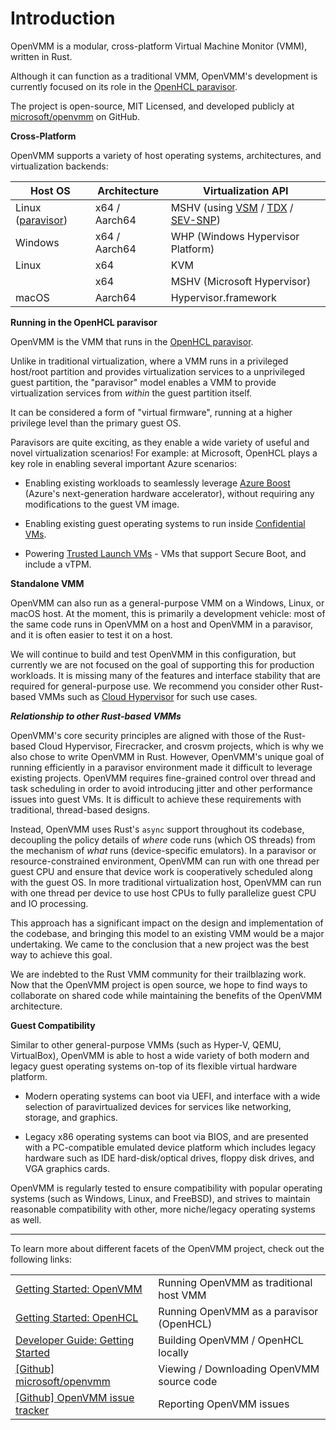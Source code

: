 # Introduction

OpenVMM is a modular, cross-platform Virtual Machine Monitor (VMM), written in
Rust.

Although it can function as a traditional VMM, OpenVMM's development is
currently focused on its role in the [OpenHCL paravisor][paravisor].

The project is open-source, MIT Licensed, and developed publicly at
[microsoft/openvmm](https://github.com/microsoft/openvmm) on GitHub.

**Cross-Platform**

OpenVMM supports a variety of host operating systems, architectures, and
virtualization backends:

| Host OS             | Architecture  | Virtualization API                     |
| ------------------- | ------------- | -------------------------------------- |
| Linux ([paravisor]) | x64 / Aarch64 | MSHV (using [VSM] / [TDX] / [SEV-SNP]) |
| Windows             | x64 / Aarch64 | WHP (Windows Hypervisor Platform)      |
| Linux               | x64           | KVM                                    |
|                     | x64           | MSHV (Microsoft Hypervisor)            |
| macOS               | Aarch64       | Hypervisor.framework                   |

**Running in the OpenHCL paravisor**

OpenVMM is the VMM that runs in the [OpenHCL paravisor][paravisor].

Unlike in traditional virtualization, where a VMM runs in a privileged host/root
partition and provides virtualization services to a unprivileged guest
partition, the "paravisor" model enables a VMM to provide virtualization
services from _within_ the guest partition itself.

It can be considered a form of "virtual firmware", running at a higher privilege
level than the primary guest OS.

Paravisors are quite exciting, as they enable a wide variety of useful and novel
virtualization scenarios! For example: at Microsoft, OpenHCL plays a key role in
enabling several important Azure scenarios:

- Enabling existing workloads to seamlessly leverage [Azure Boost] (Azure's
  next-generation hardware accelerator), without requiring any modifications to
  the guest VM image.

- Enabling existing guest operating systems to run inside [Confidential VMs].

- Powering [Trusted Launch VMs] - VMs that support Secure Boot, and include a
  vTPM.

**Standalone VMM**

OpenVMM can also run as a general-purpose VMM on a Windows, Linux, or macOS
host. At the moment, this is primarily a development vehicle: most of the same
code runs in OpenVMM on a host and OpenVMM in a paravisor, and it is often
easier to test it on a host.

We will continue to build and test OpenVMM in this configuration, but currently
we are not focused on the goal of supporting this for production workloads. It
is missing many of the features and interface stability that are required for
general-purpose use. We recommend you consider other Rust-based VMMs such as
[Cloud Hypervisor](https://github.com/cloud-hypervisor/cloud-hypervisor) for
such use cases.

***Relationship to other Rust-based VMMs***

OpenVMM's core security principles are aligned with those of the Rust-based
Cloud Hypervisor, Firecracker, and crosvm projects, which is why we also chose
to write OpenVMM in Rust. However, OpenVMM's unique goal of running efficiently
in a paravisor environment made it difficult to leverage existing projects.
OpenVMM requires fine-grained control over thread and task scheduling in order
to avoid introducing jitter and other performance issues into guest VMs. It is
difficult to achieve these requirements with traditional, thread-based
designs.

Instead, OpenVMM uses Rust's `async` support throughout its codebase, decoupling
the policy details of _where_ code runs (which OS threads) from the mechanism of
_what_ runs (device-specific emulators). In a paravisor or resource-constrained
environment, OpenVMM can run with one thread per guest CPU and ensure that
device work is cooperatively scheduled along with the guest OS. In more
traditional virtualization host, OpenVMM can run with one thread per device to
use host CPUs to fully parallelize guest CPU and IO processing.

This approach has a significant impact on the design and implementation of the
codebase, and bringing this model to an existing VMM would be a major
undertaking. We came to the conclusion that a new project was the best way to
achieve this goal.

We are indebted to the Rust VMM community for their trailblazing work. Now that
the OpenVMM project is open source, we hope to find ways to collaborate on
shared code while maintaining the benefits of the OpenVMM architecture.

**Guest Compatibility**

Similar to other general-purpose VMMs (such as Hyper-V, QEMU, VirtualBox),
OpenVMM is able to host a wide variety of both modern and legacy guest operating
systems on-top of its flexible virtual hardware platform.

- Modern operating systems can boot via UEFI, and interface with a wide
selection of paravirtualized devices for services like networking, storage, and
graphics.

- Legacy x86 operating systems can boot via BIOS, and are presented with a
PC-compatible emulated device platform which includes legacy hardware such as
IDE hard-disk/optical drives, floppy disk drives, and VGA graphics cards.

OpenVMM is regularly tested to ensure compatibility with popular operating
systems (such as Windows, Linux, and FreeBSD), and strives to maintain
reasonable compatibility with other, more niche/legacy operating systems as
well.

* * *

To learn more about different facets of the OpenVMM project, check out the
following links:

|                                                                               |                                           |
| ----------------------------------------------------------------------------- | ----------------------------------------- |
| [Getting Started: OpenVMM](./user_guide/openvmm.md)                           | Running OpenVMM as traditional host VMM   |
| [Getting Started: OpenHCL](./user_guide/openhcl.md)                           | Running OpenVMM as a paravisor (OpenHCL)  |
| [Developer Guide: Getting Started](./dev_guide/getting_started.md)            | Building OpenVMM / OpenHCL locally        |
| [[Github] microsoft/openvmm](https://github.com/microsoft/openvmm)            | Viewing / Downloading OpenVMM source code |
| [[Github] OpenVMM issue tracker](https://github.com/microsoft/openvmm/issues) | Reporting OpenVMM issues                  |

[paravisor]: ./user_guide/openhcl.md
[VSM]:
    https://learn.microsoft.com/en-us/virtualization/hyper-v-on-windows/tlfs/vsm
[Azure Boost]: https://learn.microsoft.com/en-us/azure/azure-boost/overview
[Confidential VMs]:
    https://azure.microsoft.com/en-us/solutions/confidential-compute
[Trusted Launch VMs]:
    https://learn.microsoft.com/en-us/azure/virtual-machines/trusted-launch
[TDX]:
    https://www.intel.com/content/www/us/en/developer/tools/trust-domain-extensions/overview.html
[SEV-SNP]:
    https://www.amd.com/content/dam/amd/en/documents/epyc-business-docs/white-papers/SEV-SNP-strengthening-vm-isolation-with-integrity-protection-and-more.pdf
